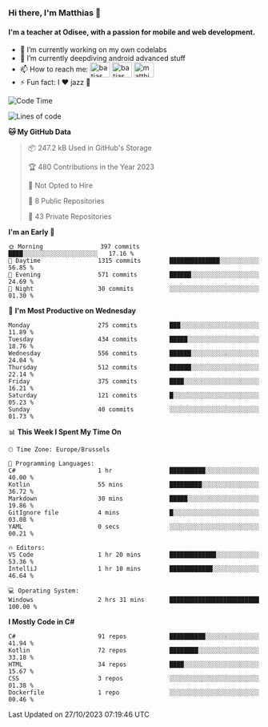 ### Hi there, I'm Matthias 👋

#### I'm a teacher at Odisee, with a passion for mobile and web development.

- 🔭 I’m currently working on my own codelabs
- 🌱 I’m currently deepdiving android advanced stuff
- 📫 How to reach me: <a href="https://dev.to/batjas" target="_blank"><img align="center" src="https://raw.githubusercontent.com/rahuldkjain/github-profile-readme-generator/master/src/images/icons/Social/devto.svg" alt="batjas" height="30" width="40" /></a>
<a href="https://twitter.com/batjas" target="_blank"><img align="center" src="https://raw.githubusercontent.com/rahuldkjain/github-profile-readme-generator/master/src/images/icons/Social/twitter.svg" alt="batjas" height="30" width="40" /></a>
<a href="https://linkedin.com/in/matthiasdruwé" target="_blank"><img align="center" src="https://raw.githubusercontent.com/rahuldkjain/github-profile-readme-generator/master/src/images/icons/Social/linked-in-alt.svg" alt="matthiasdruwé" height="30" width="40" /></a>
- ⚡ Fun fact: I ❤ jazz 🎷


<!--START_SECTION:waka-->
![Code Time](http://img.shields.io/badge/Code%20Time-870%20hrs%2036%20mins-blue)

![Lines of code](https://img.shields.io/badge/From%20Hello%20World%20I%27ve%20Written-2.6%20million%20lines%20of%20code-blue)

**🐱 My GitHub Data** 

> 📦 247.2 kB Used in GitHub's Storage 
 > 
> 🏆 480 Contributions in the Year 2023
 > 
> 🚫 Not Opted to Hire
 > 
> 📜 8 Public Repositories 
 > 
> 🔑 43 Private Repositories 
 > 
**I'm an Early 🐤** 

```text
🌞 Morning                397 commits         ████░░░░░░░░░░░░░░░░░░░░░   17.16 % 
🌆 Daytime                1315 commits        ██████████████░░░░░░░░░░░   56.85 % 
🌃 Evening                571 commits         ██████░░░░░░░░░░░░░░░░░░░   24.69 % 
🌙 Night                  30 commits          ░░░░░░░░░░░░░░░░░░░░░░░░░   01.30 % 
```
📅 **I'm Most Productive on Wednesday** 

```text
Monday                   275 commits         ███░░░░░░░░░░░░░░░░░░░░░░   11.89 % 
Tuesday                  434 commits         █████░░░░░░░░░░░░░░░░░░░░   18.76 % 
Wednesday                556 commits         ██████░░░░░░░░░░░░░░░░░░░   24.04 % 
Thursday                 512 commits         ██████░░░░░░░░░░░░░░░░░░░   22.14 % 
Friday                   375 commits         ████░░░░░░░░░░░░░░░░░░░░░   16.21 % 
Saturday                 121 commits         █░░░░░░░░░░░░░░░░░░░░░░░░   05.23 % 
Sunday                   40 commits          ░░░░░░░░░░░░░░░░░░░░░░░░░   01.73 % 
```


📊 **This Week I Spent My Time On** 

```text
🕑︎ Time Zone: Europe/Brussels

💬 Programming Languages: 
C#                       1 hr                ██████████░░░░░░░░░░░░░░░   40.00 % 
Kotlin                   55 mins             █████████░░░░░░░░░░░░░░░░   36.72 % 
Markdown                 30 mins             █████░░░░░░░░░░░░░░░░░░░░   19.86 % 
GitIgnore file           4 mins              █░░░░░░░░░░░░░░░░░░░░░░░░   03.08 % 
YAML                     0 secs              ░░░░░░░░░░░░░░░░░░░░░░░░░   00.21 % 

🔥 Editors: 
VS Code                  1 hr 20 mins        █████████████░░░░░░░░░░░░   53.36 % 
IntelliJ                 1 hr 10 mins        ████████████░░░░░░░░░░░░░   46.64 % 

💻 Operating System: 
Windows                  2 hrs 31 mins       █████████████████████████   100.00 % 
```

**I Mostly Code in C#** 

```text
C#                       91 repos            ██████████░░░░░░░░░░░░░░░   41.94 % 
Kotlin                   72 repos            ████████░░░░░░░░░░░░░░░░░   33.18 % 
HTML                     34 repos            ████░░░░░░░░░░░░░░░░░░░░░   15.67 % 
CSS                      3 repos             ░░░░░░░░░░░░░░░░░░░░░░░░░   01.38 % 
Dockerfile               1 repo              ░░░░░░░░░░░░░░░░░░░░░░░░░   00.46 % 
```




 Last Updated on 27/10/2023 07:19:46 UTC
<!--END_SECTION:waka-->
